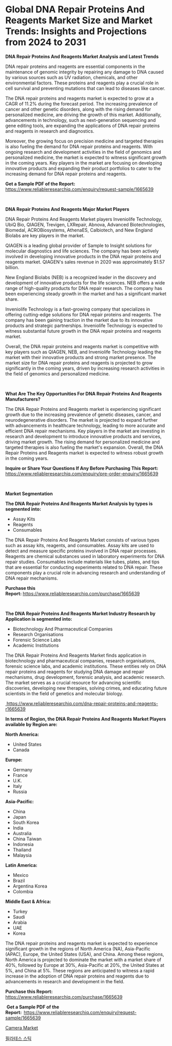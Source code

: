 <p><h1>Global DNA Repair Proteins And Reagents Market Size and Market Trends: Insights and Projections from 2024 to 2031</h1></p><p><strong>DNA Repair Proteins And Reagents Market Analysis and Latest Trends</strong></p>
<p><p>DNA repair proteins and reagents are essential components in the maintenance of genomic integrity by repairing any damage to DNA caused by various sources such as UV radiation, chemicals, and other environmental factors. These proteins and reagents play a crucial role in cell survival and preventing mutations that can lead to diseases like cancer.</p><p>The DNA repair proteins and reagents market is expected to grow at a CAGR of 11.2% during the forecast period. The increasing prevalence of cancer and other genetic disorders, along with the rising demand for personalized medicine, are driving the growth of this market. Additionally, advancements in technology, such as next-generation sequencing and gene editing tools, are expanding the applications of DNA repair proteins and reagents in research and diagnostics.</p><p>Moreover, the growing focus on precision medicine and targeted therapies is also fueling the demand for DNA repair proteins and reagents. With ongoing research and development activities in the field of genomics and personalized medicine, the market is expected to witness significant growth in the coming years. Key players in the market are focusing on developing innovative products and expanding their product portfolios to cater to the increasing demand for DNA repair proteins and reagents.</p></p>
<p><strong>Get a Sample PDF of the Report:&nbsp;</strong> <a href="https://www.reliableresearchiq.com/enquiry/request-sample/1665639">https://www.reliableresearchiq.com/enquiry/request-sample/1665639</a></p>
<p>&nbsp;</p>
<p><strong>DNA Repair Proteins And Reagents Major Market Players</strong></p>
<p><p>DNA Repair Proteins And Reagents Market players Inveniolife Technology, UbiQ Bio, QIAGEN, Trevigen, LXRepair, Abnova, Advanced Biotechnologies, Biomedal, ACROBiosystems, AthenaES, Calbiotech, and New England Biolabs are key players in the market.</p><p>QIAGEN is a leading global provider of Sample to Insight solutions for molecular diagnostics and life sciences. The company has been actively involved in developing innovative products in the DNA repair proteins and reagents market. QIAGEN's sales revenue in 2020 was approximately $1.57 billion.</p><p>New England Biolabs (NEB) is a recognized leader in the discovery and development of innovative products for the life sciences. NEB offers a wide range of high-quality products for DNA repair research. The company has been experiencing steady growth in the market and has a significant market share.</p><p>Inveniolife Technology is a fast-growing company that specializes in offering cutting-edge solutions for DNA repair proteins and reagents. The company has been gaining traction in the market due to its innovative products and strategic partnerships. Inveniolife Technology is expected to witness substantial future growth in the DNA repair proteins and reagents market.</p><p>Overall, the DNA repair proteins and reagents market is competitive with key players such as QIAGEN, NEB, and Inveniolife Technology leading the market with their innovative products and strong market presence. The market size for DNA repair proteins and reagents is projected to grow significantly in the coming years, driven by increasing research activities in the field of genomics and personalized medicine.</p></p>
<p>&nbsp;</p>
<p><strong>What Are The Key Opportunities For DNA Repair Proteins And Reagents Manufacturers?</strong></p>
<p><p>The DNA Repair Proteins and Reagents market is experiencing significant growth due to the increasing prevalence of genetic diseases, cancer, and neurodegenerative disorders. The market is projected to expand further with advancements in healthcare technology, leading to more accurate and efficient DNA repair mechanisms. Key players in the market are investing in research and development to introduce innovative products and services, driving market growth. The rising demand for personalized medicine and targeted therapies is also fueling the market's expansion. Overall, the DNA Repair Proteins and Reagents market is expected to witness robust growth in the coming years.</p></p>
<p><strong>Inquire or Share Your Questions If Any Before Purchasing This Report:</strong> <a href="https://www.reliableresearchiq.com/enquiry/pre-order-enquiry/1665639">https://www.reliableresearchiq.com/enquiry/pre-order-enquiry/1665639</a></p>
<p>&nbsp;</p>
<p><strong>Market Segmentation</strong></p>
<p><strong>The DNA Repair Proteins And Reagents Market Analysis by types is segmented into:</strong></p>
<p><ul><li>Assay Kits</li><li>Reagents</li><li>Consumables</li></ul></p>
<p><p>The DNA Repair Proteins And Reagents Market consists of various types such as assay kits, reagents, and consumables. Assay kits are used to detect and measure specific proteins involved in DNA repair processes. Reagents are chemical substances used in laboratory experiments for DNA repair studies. Consumables include materials like tubes, plates, and tips that are essential for conducting experiments related to DNA repair. These components play a crucial role in advancing research and understanding of DNA repair mechanisms.</p></p>
<p><strong>Purchase this Report:&nbsp;</strong><a href="https://www.reliableresearchiq.com/purchase/1665639">https://www.reliableresearchiq.com/purchase/1665639</a></p>
<p>&nbsp;</p>
<p><strong>The DNA Repair Proteins And Reagents Market Industry Research by Application is segmented into:</strong></p>
<p><ul><li>Biotechnology And Pharmaceutical Companies</li><li>Research Organisations</li><li>Forensic Science Labs</li><li>Academic Institutions</li></ul></p>
<p><p>The DNA Repair Proteins And Reagents Market finds application in biotechnology and pharmaceutical companies, research organisations, forensic science labs, and academic institutions. These entities rely on DNA repair proteins and reagents for studying DNA damage and repair mechanisms, drug development, forensic analysis, and academic research. The market serves as a crucial resource for advancing scientific discoveries, developing new therapies, solving crimes, and educating future scientists in the field of genetics and molecular biology.</p></p>
<p><a href="https://www.reliableresearchiq.com/dna-repair-proteins-and-reagents-r1665639">&nbsp;https://www.reliableresearchiq.com/dna-repair-proteins-and-reagents-r1665639</a></p>
<p><strong>In terms of Region, the DNA Repair Proteins And Reagents Market Players available by Region are:</strong></p>
<p>
    <p> <strong> North America: </strong>
        <ul>
            <li>United States</li>
            <li>Canada</li>
        </ul>
        </p> 
    <p> <strong> Europe: </strong>
        <ul>
            <li>Germany</li>
            <li>France</li>
            <li>U.K.</li>
            <li>Italy</li>
            <li>Russia</li>
        </ul>
        </p> 
    <p> <strong> Asia-Pacific: </strong>
        <ul>
            <li>China</li>
            <li>Japan</li>
            <li>South Korea</li>
            <li>India</li>
            <li>Australia</li>
            <li>China Taiwan</li>
            <li>Indonesia</li>
            <li>Thailand</li>
            <li>Malaysia</li>
        </ul>
        </p> 
    <p> <strong> Latin America: </strong>
        <ul>
            <li>Mexico</li>
            <li>Brazil</li>
            <li>Argentina Korea</li>
            <li>Colombia</li>
        </ul>
        </p> 
    <p> <strong> Middle East & Africa: </strong>
        <ul>
            <li>Turkey</li>
            <li>Saudi</li>
            <li>Arabia</li>
            <li>UAE</li>
            <li>Korea</li>
        </ul>
    </p>
    </p>
<p><p>The DNA repair proteins and reagents market is expected to experience significant growth in the regions of North America (NA), Asia-Pacific (APAC), Europe, the United States (USA), and China. Among these regions, North America is projected to dominate the market with a market share of 40%, followed by Europe at 30%, Asia-Pacific at 20%, the United States at 5%, and China at 5%. These regions are anticipated to witness a rapid increase in the adoption of DNA repair proteins and reagents due to advancements in research and development in the field.</p></p>
<p><strong>Purchase this Report: </strong><a href="https://www.reliableresearchiq.com/purchase/1665639">https://www.reliableresearchiq.com/purchase/1665639</a></p>
<p>&nbsp;<strong>Get a Sample PDF of the Report:&nbsp;&nbsp;</strong><a href="https://www.reliableresearchiq.com/enquiry/request-sample/1665639">https://www.reliableresearchiq.com/enquiry/request-sample/1665639</a></p>
<p><strong></strong></p>
<p><p><a href="https://medium.com/@scottroberts2661/camera-market-size-share-analysis-growth-trends-forecast-2024-2031-3989edf85c7f">Camera Market</a></p><p><a href="https://github.com/mpodehpw07370073/Market-Research-Report-List-3/blob/main/160698773793.md">필라테스 스틱</a></p></p>